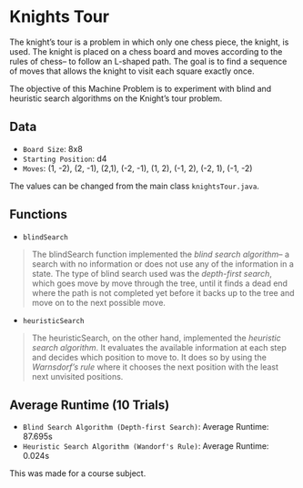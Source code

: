 # Knights Tour

The knight’s tour is a problem in which only one chess piece, the knight, is used. The knight is placed on a chess board and moves according to the rules of chess– to follow an L-shaped path. The goal is to find a sequence of moves that allows the knight to visit each square exactly once.

The objective of this Machine Problem is to experiment with blind and heuristic search algorithms on the Knight’s tour problem.

## Data
- `Board Size`: 8x8
- `Starting Position`: d4
- `Moves`: (1, -2), (2, -1), (2,1), (-2, -1), (1, 2), (-1, 2), (-2, 1), (-1, -2)

The values can be changed from the main class `knightsTour.java`.

## Functions
- `blindSearch`
> The blindSearch function implemented the *blind search algorithm*– a search with no information or does not use any of the information in a state. The type of blind search used was the *depth-first search*, which goes move by move through the tree, until it finds a dead end where the path is not completed yet before it backs up to the tree and move on to the next possible move.
- `heuristicSearch`
> The heuristicSearch, on the other hand, implemented the *heuristic search algorithm*. It evaluates the available information at each step and decides which position to move to. It does so by using the *Warnsdorf’s rule* where it chooses the next position with the least next unvisited positions.

## Average Runtime (10 Trials)
- `Blind Search Algorithm (Depth-first Search)`: Average Runtime: 87.695s
- `Heuristic Search Algorithm (Wandorf's Rule)`: Average Runtime: 0.024s

This was made for a course subject.
